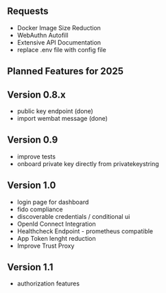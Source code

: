 ## Requests
- Docker Image Size Reduction
- WebAuthn Autofill
- Extensive API Documentation
- replace .env file with config file

## Planned Features for 2025

## Version 0.8.x
- public key endpoint (done)
- import wembat message (done)

## Version 0.9
- improve tests
- onboard private key directly from privatekeystring

## Version 1.0
- login page for dashboard
- fido compliance
- discoverable credentials / conditional ui
- OpenId Connect Integration
- Healthcheck Endpoint - prometheus compatible
- App Token lenght reduction
- Improve Trust Proxy

## Version 1.1
- authorization features
